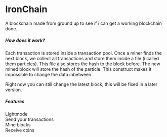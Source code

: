 # IronChain

A blockchain made from ground up to see if i can get a working blockchain done.





##### How does it work?

Each transaction is stored inside a transaction pool. Once a miner finds the next block, we collect all transactions and store them inside a file (i called them particles). This file also stores the hash to the block before. The new mined block will store the hash of the particle. This construct makes it impossible to change the data inbetween. 

Right now you can still change the latest block, this will be fixed in a later version.

##### Features

Lightmode  
Send your transactions  
Mine blocks  
Receive coins  


